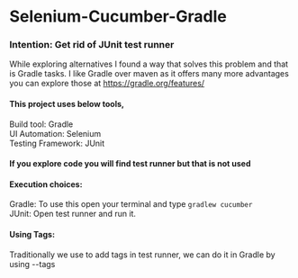 # Selenium-Cucumber-Gradle

### Intention: Get rid of JUnit test runner
While exploring alternatives I found a way that solves this problem and that is Gradle tasks.
I like Gradle over maven as it offers many more advantages you can explore those at https://gradle.org/features/

#### This project uses below tools, </br>
Build tool: Gradle </br>
UI Automation: Selenium </br>
Testing Framework: JUnit 

#### If you explore code you will find test runner but that is not used

#### Execution choices:
Gradle: To use this open your terminal and type `gradlew cucumber` </br>
JUnit: Open test runner and run it. 

#### Using Tags: 
Traditionally we use to add tags in test runner, we can do it in Gradle by using --tags   
